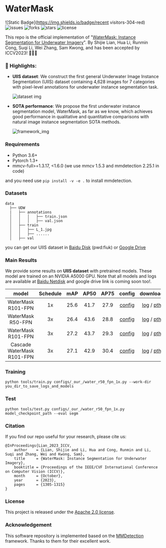 # WaterMask
![Static Badge](https://img.shields.io/badge/recent visitors-304-red)
![issues](https://img.shields.io/github/issues/LiamLian0727/WaterMask)
![forks](https://img.shields.io/github/forks/LiamLian0727/WaterMask)
![stars](https://img.shields.io/github/stars/LiamLian0727/WaterMask)
![license](https://img.shields.io/github/license/LiamLian0727/WaterMask)

This repo is the official implementation of "[WaterMask: Instance Segmentation for Underwater Imagery](https://openaccess.thecvf.com/content/ICCV2023/html/Lian_WaterMask_Instance_Segmentation_for_Underwater_Imagery_ICCV_2023_paper.html)". By Shijie Lian, Hua Li, Runmin Cong, Suqi Li, Wei Zhang, Sam Kwong, and has been accepted by ICCV2023! 🎉🎉🎉

### :rocket: Highlights:
- **UIIS dataset**: We construct the first general Underwater Image Instance Segmentation (UIIS) dataset containing 4,628 images for 7 categories with pixel-level annotations for underwater instance segmentation task.
  
  ![dataset img](figs/uiis_dataset.png)
- **SOTA performance**: We propose the first underwater instance segmentation model, WaterMask, as far as we know, which achieves good performance in qualitative and quantitative comparisons with natural image instance segmentation SOTA methods.
  
  ![framework_img](figs/framework.png)

### Requirements
* Python 3.6+
* Pytorch 1.3+
* mmcv-full>=1.3.17, \<1.6.0 (we use mmcv 1.5.3 and mmdetection 2.25.1 in code)

and you need use `pip install -v -e .` to install mmdetection.

### Datasets
    data
      ├── UDW
      |   ├── annotations
      │   │   │   ├── train.json
      │   │   │   ├── val.json
      │   ├── train
      │   │   ├── L_1.jpg
      │   │   ├── ......
      │   ├── val

you can get our UIIS dataset in [Baidu Disk](https://pan.baidu.com/s/1owt1KZTnxzpSBiXxULtvCg?pwd=fiuk) (pwd:fiuk) or [Google Drive](https://drive.google.com/file/d/1MwGvsr2kJgKBGbU3zoZlXiqSSiP1ysGR/view?usp=sharing)

### Main Results
 We provide some results on **UIIS dataset** with pretrained models. These model are trained on an NVIDIA A5000 GPU. Note that all models and logs are available at [Baidu Netdisk](https://pan.baidu.com/s/1ZRgpcnaflNOmU_Zgfhv1mA?pwd=vhow) and google drive link is coming soon too!.

| model    |Schedule    | mAP        | AP50      |AP75      |   config |   download |
|:--------:|:----------:|:----------:|:---------:|:--------:|:--------:|:-------------:|
| WaterMask R101-FPN| 1x     | 25.6   | 41.7 |27.9 | [config](configs/_our_/water_r101_fpn_1x.py)  |   [log](https://pan.baidu.com/s/18feemQZP5wQMrmzRUmFy0g?pwd=j9pv) / [pth](https://pan.baidu.com/s/1EXjZAHrLbB9-mwIA6MeIbA?pwd=f6vd)
| WaterMask R50-FPN | 3x     | 26.4   | 43.6 |28.8   | [config](configs/_our_/water_r50_fpn_ms3x.py)   |   [log](https://pan.baidu.com/s/16_CQjHjeoooQEYasGnadWA?pwd=m4p5) / [pth](https://pan.baidu.com/s/1sNndq8LU4OtQXjpHcGNepg?pwd=3alo)
| WaterMask R101-FPN | 3x     | 27.2   | 43.7 |29.3  | [config](configs/_our_/water_r101_fpn_ms3x.py)   |   [log](https://pan.baidu.com/s/1JHxr1ybDjZ_c-olH7ugCFA?pwd=dgtp) / [pth](https://pan.baidu.com/s/1ciVAmXnfSQCckUufUd_wVA?pwd=7fzb)
| Cascade WaterMask R101-FPN| 3x| 27.1 | 42.9 |30.4  | [config](https://pan.baidu.com/s/1UW50jPH9nSeLPV5MjiKwSw?pwd=ouho)|[log](https://pan.baidu.com/s/1J3KkYkTQT62BMdrdYkH7-g?pwd=havk) / [pth](https://pan.baidu.com/s/12AE3oo09pPpAiW2PiztVhg?pwd=8nm2)

### Training
`python tools/train.py configs/_our_/water_r50_fpn_1x.py --work-dir you_dir_to_save_logs_and_models`

### Test
`python tools/test.py configs/_our_/water_r50_fpn_1x.py model_checkpoint_path --eval segm`

### Citation
If you find our repo useful for your research, please cite us:
```
@InProceedings{Lian_2023_ICCV,
    author    = {Lian, Shijie and Li, Hua and Cong, Runmin and Li, Suqi and Zhang, Wei and Kwong, Sam},
    title     = {WaterMask: Instance Segmentation for Underwater Imagery},
    booktitle = {Proceedings of the IEEE/CVF International Conference on Computer Vision (ICCV)},
    month     = {October},
    year      = {2023},
    pages     = {1305-1315}
}
```

### License
This project is released under the [Apache 2.0 license](LICENSE).

### Acknowledgement
This software repository is implemented based on the [MMDetection](https://github.com/open-mmlab/mmdetection/tree/v2.25.1) framework. Thanks to them for their excellent work.
